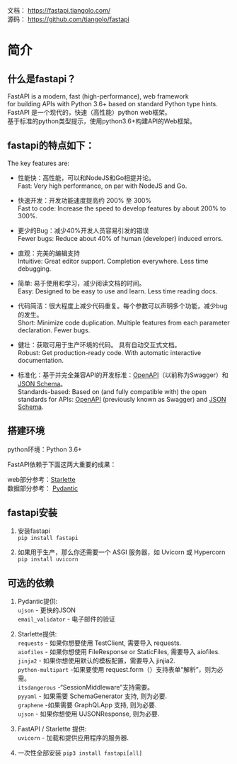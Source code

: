 

文档：  <https://fastapi.tiangolo.com/>  
源码：  <https://github.com/tiangolo/fastapi>  

# 简介

## 什么是fastapi？
FastAPI is a modern, fast (high-performance), web framework  
for building APIs with Python 3.6+ based on standard Python type hints.  
FastAPI 是一个现代的，快速（高性能）python web框架。  
基于标准的python类型提示，使用python3.6+构建API的Web框架。  


## fastapi的特点如下：  
The key features are:  

* 性能快：高性能，可以和NodeJS和Go相提并论。  
Fast: Very high performance, on par with NodeJS and Go.  

* 快速开发：开发功能速度提高约 200% 至 300%  
Fast to code: Increase the speed to develop features by about 200% to 300%.  

* 更少的Bug：减少40%开发人员容易引发的错误  
Fewer bugs: Reduce about 40% of human (developer) induced errors.  

* 直观：完美的编辑支持  
Intuitive: Great editor support. Completion everywhere. Less time debugging.  

* 简单: 易于使用和学习，减少阅读文档的时间。  
Easy: Designed to be easy to use and learn. Less time reading docs.  

* 代码简洁：很大程度上减少代码重复。每个参数可以声明多个功能，减少bug的发生。  
Short: Minimize code duplication. Multiple features from each parameter declaration. Fewer bugs.  

* 健壮：获取可用于生产环境的代码。 具有自动交互式文档。  
Robust: Get production-ready code. With automatic interactive documentation.  

* 标准化：基于并完全兼容API的开发标准：[OpenAPI](https://github.com/OAI/OpenAPI-Specification)（以前称为Swagger）和[JSON Schema](http://json-schema.org/)。  
Standards-based: Based on (and fully compatible with) the open standards for APIs: 
[OpenAPI](https://github.com/OAI/OpenAPI-Specification) (previously known as Swagger) and [JSON Schema](http://json-schema.org/).  


## 搭建环境

python环境：Python 3.6+

FastAPI依赖于下面这两大重要的成果：

web部分参考：[Starlette](https://www.starlette.io/)  
数据部分参考： [Pydantic](https://pydantic-docs.helpmanual.io/)  


## fastapi安装

1. 安装fastapi  
    `pip install fastapi`

2. 如果用于生产，那么你还需要一个 ASGI 服务器，如 Uvicorn 或 Hypercorn  
    `pip install uvicorn`


## 可选的依赖
1. Pydantic提供:  
    `ujson` - 更快的JSON  
    `email_validator` - 电子邮件的验证  

2. Starlette提供:  
    `requests` - 如果你想要使用 TestClient, 需要导入 requests.  
    `aiofiles` - 如果你想使用 FileResponse or StaticFiles, 需要导入 aiofiles.  
    `jinja2` - 如果你想使用默认的模板配置，需要导入 jinjia2.  
    `python-multipart` -如果要使用 request.form（）支持表单“解析”，则为必需。  
    `itsdangerous` -“SessionMiddleware”支持需要。  
    `pyyaml` - 如果需要 SchemaGenerator 支持, 则为必要.  
    `graphene` -如果需要 GraphQLApp 支持, 则为必要.  
    `ujson` - 如果你想使用 UJSONResponse, 则为必要.  

3. FastAPI / Starlette 提供:  
    `uvicorn` - 加载和提供应用程序的服务器.  

4. 一次性全部安装
    `pip3 install fastapi[all]`



